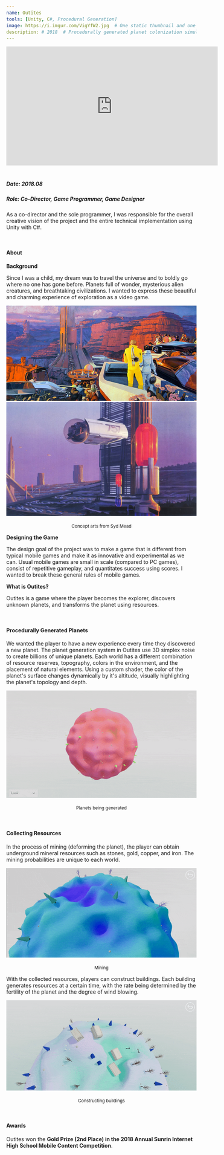 ```yaml
---
name: Outites
tools: [Unity, C#, Procedural Generation]
image: https://i.imgur.com/VigYfW2.jpg  # One static thumbnail and one animated thumbnail locally.
description: # 2018  # Procedurally generated planet colonization simulation.
---
```


<!-- Tech Demo (e.g. Video & Images) -->
<div class="video">
    <iframe width="560" height="315" src="https://www.youtube.com/embed/C9iIGnywQvs" title="YouTube video player" frameborder="0" allow="accelerometer; autoplay; clipboard-write; encrypted-media; gyroscope; picture-in-picture" allowfullscreen></iframe>
</div>

<br>

<!-- Detailed Role & Date -->
##### Date: 2018.08
##### Role: Co-Director, Game Programmer, Game Designer

As a co-director and the sole programmer, I was responsible for the overall creative vision of the project and the entire technical implementation using Unity with C#.

<br>

<!-- Abstract / About -->
#### About

**Background**

Since I was a child, my dream was to travel the universe and to boldly go where no one has gone before. Planets full of wonder, mysterious alien creatures, and breathtaking civilizations. I wanted to express these beautiful and charming experience of exploration as a video game.

<center> 
    <img src="/assets/img/projects/reg/syd-mead-1.jpg"/>
    <img src="/assets/img/projects/reg/syd-mead-2.jpg"/>
    <p><small>Concept arts from Syd Mead</small></p>
</center>

**Designing the Game**

The design goal of the project was to make a game that is different from typical mobile games and make it as innovative and experimental as we can. Usual mobile games are small in scale (compared to PC games), consist of repetitive gameplay, and quantitates success using scores. I wanted to break these general rules of mobile games.

**What is Outites?**

Outites is a game where the player becomes the explorer, discovers unknown planets, and transforms the planet using resources.

<br>

<!-- Technical Features & Challenges & Highlights -->
#### Procedurally Generated Planets

We wanted the player to have a new experience every time they discovered a new planet. The planet generation system in Outites use 3D simplex noise to create billions of unique planets. Each world has a different combination of resource reserves, topography, colors in the environment, and the placement of natural elements. Using a custom shader, the color of the planet's surface changes dynamically by it's altitude, visually highlighting the planet's topology and depth.

<center>
    <img src="/assets/img/projects/reg/outites-generation.gif"/>
    <p><small>Planets being generated</small></p>
</center>

<br>

#### Collecting Resources

In the process of mining (deforming the planet), the player can obtain underground mineral resources such as stones, gold, copper, and iron. The mining probabilities are unique to each world. 

<center>
    <img src="/assets/img/projects/reg/outites-mining.gif"/>
    <p><small>Mining</small></p>
</center>

With the collected resources, players can construct buildings. Each building generates resources at a certain time, with the rate being determined by the fertility of the planet and the degree of wind blowing.

<center>
    <img src="/assets/img/projects/reg/outites-construction.gif"/>
    <p><small>Constructing buildings</small></p>
</center>

<br>

<!-- Miscellaneous (e.g. Awards & Links) -->
#### Awards

Outites won the **Gold Prize (2nd Place) in the 2018 Annual Sunrin Internet High School Mobile Content Competition**.